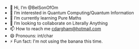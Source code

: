 - 👋 Hi, I’m @BelSonOfOm
- 👀 I’m interested in Quantum Computing/Quantum Information
- 🌱 I’m currently learning Pure Maths
- 💞️ I’m looking to collaborate on Literally Anything
- 📫 How to reach me cdargham@hotmail.com
- 😄 Pronouns: int/char
- ⚡ Fun fact: I'm not using the banana this time.

<!---
BelSonOfOm/BelSonOfOm is a ✨ special ✨ repository because its `README.md` (this file) appears on your GitHub profile.
You can click the Preview link to take a look at your changes.
--->
